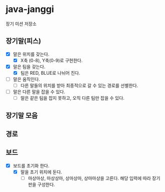 # java-janggi

장기 미션 저장소

## 장기말(피스)

- [x] 말은 위치를 갖는다.
    - [x] X축 (0-8), Y축(0-9)로 구현한다.
- [x] 말은 팀을 갖는다.
    - [x] 팀은 RED, BLUE로 나뉘어 진다.
- [ ] 말은 움직인다.
    - [ ] 다른 말들의 위치를 받아 최종적으로 갈 수 있는 경로를 선별한다.
- [ ] 말은 다른 말을 잡을 수 있다.
    - [ ] 말은 같은 팀을 잡지 못하고, 오직 다른 팀만 잡을 수 있다.

## 장기말 모음

## 경로

## 보드

- [x] 보드를 초기화 한다.
    - [x] 말을 초기 위치에 둔다.
        - [ ] 마상마상, 마상상마, 상마상마, 상마마상을 고른다. 해당 입력에 따라 장기판을 구성한다.
